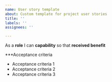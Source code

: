 ```yaml
---
name: User story template
about: Custom template for project user stories
title: ''
labels: ''
assignees: ''

---
```


As a **role** I can **capability** so that **received benefit**


***Acceptance criteria

- Acceptance criteria 1
- Acceptance criteria 2
- Acceptance criteria 3
